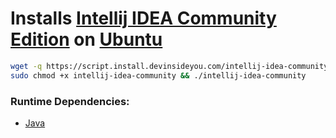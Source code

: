 # Installs [Intellij IDEA Community Edition](https://www.jetbrains.com/idea/) on [Ubuntu](https://www.ubuntu.com/)

```bash
wget -q https://script.install.devinsideyou.com/intellij-idea-community
sudo chmod +x intellij-idea-community && ./intellij-idea-community
```

### Runtime Dependencies:
* [Java](https://github.com/DevInsideYou/install-java)
